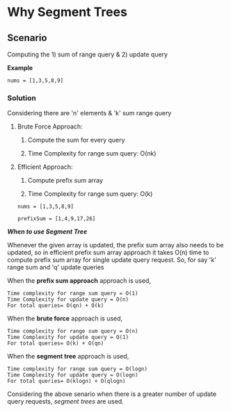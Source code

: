 # Why Segment Trees

## Scenario 
Computing the 1) sum of range query & 2) update query

**Example**
```text
nums = [1,3,5,8,9]
```

### Solution
Considering there are 'n' elements & 'k' sum range query

1. Brute Force Approach: 
   1. Compute the sum for every query

   2. Time Complexity for range sum query: O(nk)

2. Efficient Approach: 
   1. Compute prefix sum array

   2. Time Complexity for range sum query: O(k)

    ```text
    nums = [1,3,5,8,9]

    prefixSum = [1,4,9,17,26]
    ```

***When to use Segment Tree***

Whenever the given array is updated, the prefix sum array also needs to be updated, so in efficient prefix sum array approach it takes O(n) time to compute prefix sum array for single update query request.
So, for say 'k' range sum and 'q' update queries

When the **prefix sum approach** approach is used,

```text
Time complexity for range sum query = O(1)
Time Complexity for update query = O(n)
For total queries= O(qn) + O(k)
```
When the **brute force** approach is used,
```text
Time complexity for range sum query = O(n)
Time Complexity for update query = O(1)
For total queries= O(k) + O(qn)
```
When the **segment tree** approach is used,
```text
Time complexity for range sum query = O(logn)
Time Complexity for update query = O(logn)
For total queries= O(klogn) + O(qlogn)
```
Considering the above senario when there is a greater number of update query requests, _segment trees_ are used.
